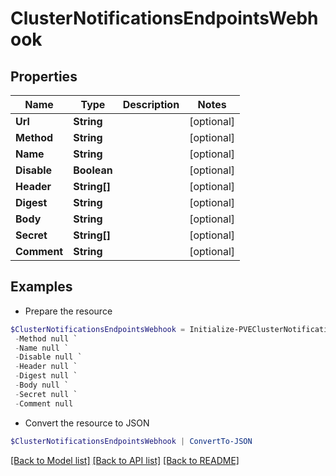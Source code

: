 # ClusterNotificationsEndpointsWebhook
## Properties

Name | Type | Description | Notes
------------ | ------------- | ------------- | -------------
**Url** | **String** |  | [optional] 
**Method** | **String** |  | [optional] 
**Name** | **String** |  | [optional] 
**Disable** | **Boolean** |  | [optional] 
**Header** | **String[]** |  | [optional] 
**Digest** | **String** |  | [optional] 
**Body** | **String** |  | [optional] 
**Secret** | **String[]** |  | [optional] 
**Comment** | **String** |  | [optional] 

## Examples

- Prepare the resource
```powershell
$ClusterNotificationsEndpointsWebhook = Initialize-PVEClusterNotificationsEndpointsWebhook  -Url null `
 -Method null `
 -Name null `
 -Disable null `
 -Header null `
 -Digest null `
 -Body null `
 -Secret null `
 -Comment null
```

- Convert the resource to JSON
```powershell
$ClusterNotificationsEndpointsWebhook | ConvertTo-JSON
```

[[Back to Model list]](../README.md#documentation-for-models) [[Back to API list]](../README.md#documentation-for-api-endpoints) [[Back to README]](../README.md)

